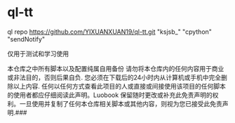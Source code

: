 # ql-tt

ql repo https://github.com/YIXUANXUAN19/ql-tt.git "ksjsb_" "cpython" "sendNotify"

仅用于测试和学习使用

本仓库之中所有脚本以及配置纯属自用备份 请勿将本仓库内的任何内容用于商业或非法目的，否则后果自负. 您必须在下载后的24小时内从计算机或手机中完全删除以上内容. 任何以任何方式查看此项目的人或直接或间接使用该项目的任何脚本的使用者都应仔细阅读此声明。Luobook 保留随时更改或补充此免责声明的权利。一旦使用并复制了任何本仓库相关脚本或其他内容，则视为您已接受此免责声明.###
